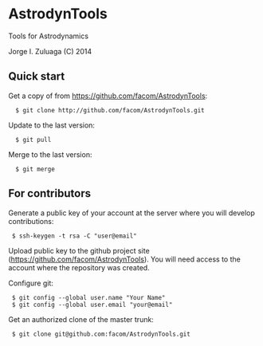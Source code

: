 AstrodynTools
=============

Tools for Astrodynamics

Jorge I. Zuluaga (C) 2014

Quick start
-----------

Get a copy of from https://github.com/facom/AstrodynTools:

      $ git clone http://github.com/facom/AstrodynTools.git

Update to the last version:
       
      $ git pull

Merge to the last version:

      $ git merge

For contributors
----------------

Generate a public key of your account at the server where you will
develop contributions:

     $ ssh-keygen -t rsa -C "user@email"

Upload public key to the github project site
(https://github.com/facom/AstrodynTools).  You will need access to the
account where the repository was created.

Configure git:

     $ git config --global user.name "Your Name"
     $ git config --global user.email "your@email"

Get an authorized clone of the master trunk:

     $ git clone git@github.com:facom/AstrodynTools.git
